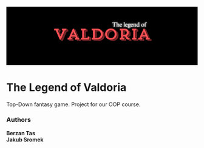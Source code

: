 ![](img/Valdoria.png)
# The Legend of Valdoria
Top-Down fantasy game.
Project for our OOP course.

### Authors
**Berzan Tas**</br>
**Jakub Sromek**